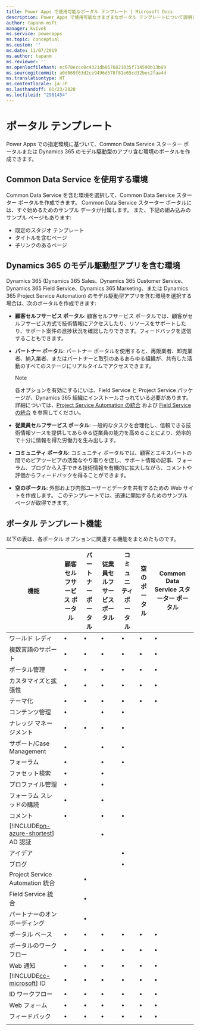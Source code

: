 ```yaml
---
title: Power Apps で使用可能なポータル テンプレート | Microsoft Docs
description: Power Apps で使用可能なさまざまなポータル テンプレートについて説明します。
author: tapanm-msft
manager: kvivek
ms.service: powerapps
ms.topic: conceptual
ms.custom: ''
ms.date: 11/07/2019
ms.author: tapanm
ms.reviewer: ''
ms.openlocfilehash: ec678eccc0c4321db0576821035f714590b13b89
ms.sourcegitcommit: a0d069f63d2ce9496d578f81e65cd32bec2faa4d
ms.translationtype: HT
ms.contentlocale: ja-JP
ms.lasthandoff: 01/23/2020
ms.locfileid: "2981454"
---
```

# <a name="portal-templates"></a>ポータル テンプレート

Power Apps での指定環境に基づいて、Common Data Service スターター ポータルまたは Dynamics 365 のモデル駆動型のアプリ含む環境のポータルを作成できます。

## <a name="environment-with-common-data-service"></a>Common Data Service を使用する環境

Common Data Service を含む環境を選択して、Common Data Service スターター ポータルを作成できます。 Common Data Service スターター ポータルには、すぐ始めるためのサンプル データが付属します。 また、下記の組み込みのサンプル ページもあります:

- 既定のスタジオ テンプレート
- タイトルを含むページ
- 子リンクのあるページ

## <a name="environment-with-model-driven-apps-in-dynamics-365"></a>Dynamics 365 のモデル駆動型アプリを含む環境 

Dynamics 365 (Dynamics 365 Sales、Dynamics 365 Customer Service、Dynamics 365 Field Service、Dynamics 365 Marketing、または Dynamics 365 Project Service Automation) のモデル駆動型アプリを含む環境を選択する場合は、次のポータルを作成できます:

- **顧客セルフサービス ポータル**: 顧客セルフサービス ポータルでは、顧客がセルフサービス方式で技術情報にアクセスしたり、リソースをサポートしたり、サポート案件の進捗状況を確認したりできます。フィードバックを送信することもできます。
- **パートナー ポータル**: パートナー ポータルを使用すると、再販業者、卸売業者、納入業者、またはパートナーと取引のあるあらゆる組織が、共有した活動のすべてのステージにリアルタイムでアクセスできます。

    > [!NOTE]
    > 各オプションを有効にするにいは、Field Service と Project Service パッケージが、Dynamics 365 組織にインストールさっれている必要があります。 詳細については、[Project Service Automation の統合](https://docs.microsoft.com/dynamics365/portals/integrate-project-service-automation) および [Field Serviceの統合](https://docs.microsoft.com/dynamics365/portals/integrate-field-service) を参照してください。

- **従業員セルフサービス ポータル**: 一般的なタスクを合理化し、信頼できる技術情報ソースを提供してあらゆる従業員の能力を高めることにより、効率的で十分に情報を得た労働力を生み出します。
- **コミュニティ ポータル**: コミュニティ ポータルでは、顧客とエキスパートの間でのピアツーピアの活発なやり取りを促し、サポート情報の記事、フォーラム、ブログから入手できる技術情報を有機的に拡大しながら、コメントや評価からフィードバックを得ることができます。
- **空のポータル**: 外部および内部ユーザーとデータを共有するための Web サイトを作成します。 このテンプレートでは、迅速に開始するためのサンプル ページが取得できます。 

## <a name="portal-templates-features"></a>ポータル テンプレート機能

以下の表は、各ポータル オプションに関連する機能をまとめたものです。

| 機能 | 顧客セルフサービス ポータル | パートナー ポータル | 従業員セルフサービス ポータル | コミュニティ ポータル | 空のポータル | Common Data Service スターター ポータル|
|------------------|---------------|----------------|---------------|------------------|---------------|------|
| ワールド レディ | •  | • | • | • | • |• |
| 複数言語のサポート | •  | • | • | • | • |• |
| ポータル管理| • | • | • | • | •  |• |
| カスタマイズと拡張性  | •   | •  | •   | •  | • |• |
| テーマ化   | •   | •   | •    | •   | •   |• |
| コンテンツ管理                     | •                            |                | •                            | •                |               |
| ナレッジ マネージメント                   | •                            | •              | •                            | •                |               |
| サポート/Case Management                | •                            |                | •                            | •                |               |
| フォーラム                                 | •                            |                | •                            | •                |               |
| ファセット検索                         | •                            |                | •                            |                  |               |
| プロファイル管理                     | •                            |                | •                            |                  |               |
| フォーラム スレッドの購読              | •                            |                | •                            |                  |               |
| コメント                               | •                            |                | •                            | •                |               |
| [!INCLUDE[pn-azure-shortest](../../includes/pn-azure-shortest.md)] AD 認証                |                              |                | •                            |                  |               |
| アイデア                                  |                              |                |                              | •                |               |
| ブログ                                  |                              |                |                              | •                |               |
| Project Service Automation 統合 |                              | •              |                              |                  |               |
| Field Service 統合              |                              | •              |                              |                  |               |
| パートナーのオンボーディング                     |                              | •              |                              |                  |               |
| ポータル ベース  |  •    | •      |  •| •| •|• |
| ポータルのワークフロー|  •| •|  •| •| •|• |
| Web 通知|  •| •|  •| •| •|• |
| [!INCLUDE[cc-microsoft](../../includes/cc-microsoft.md)] ID|   •|  •|  •|   •| •|• |
| ID ワークフロー| •|  •| •|   •| •|• |
| Web フォーム|  •| •|    •| •| •|• |
| フィードバック|   •|  •|  •| •| •|• |
||
